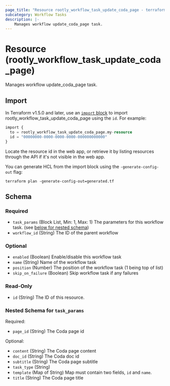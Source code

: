 ```yaml
---
page_title: "Resource rootly_workflow_task_update_coda_page - terraform-provider-rootly"
subcategory: Workflow Tasks
description: |-
    Manages workflow update_coda_page task.
---
```


# Resource (rootly_workflow_task_update_coda_page)

Manages workflow update_coda_page task.



## Import

In Terraform v1.5.0 and later, use an [`import` block](https://developer.hashicorp.com/terraform/language/import) to import rootly_workflow_task_update_coda_page using the `id`. For example:

```terraform
import {
  to = rootly_workflow_task_update_coda_page.my-resource
  id = "00000000-0000-0000-0000-000000000000"
}
```

Locate the resource id in the web app, or retrieve it by listing resources through the API if it's not visible in the web app.

You can generate HCL from the import block using the `-generate-config-out` flag:

```console
terraform plan -generate-config-out=generated.tf
```

<!-- schema generated by tfplugindocs -->
## Schema

### Required

- `task_params` (Block List, Min: 1, Max: 1) The parameters for this workflow task. (see [below for nested schema](#nestedblock--task_params))
- `workflow_id` (String) The ID of the parent workflow

### Optional

- `enabled` (Boolean) Enable/disable this workflow task
- `name` (String) Name of the workflow task
- `position` (Number) The position of the workflow task (1 being top of list)
- `skip_on_failure` (Boolean) Skip workflow task if any failures

### Read-Only

- `id` (String) The ID of this resource.

<a id="nestedblock--task_params"></a>
### Nested Schema for `task_params`

Required:

- `page_id` (String) The Coda page id

Optional:

- `content` (String) The Coda page content
- `doc_id` (String) The Coda doc id
- `subtitle` (String) The Coda page subtitle
- `task_type` (String)
- `template` (Map of String) Map must contain two fields, `id` and `name`.
- `title` (String) The Coda page title
